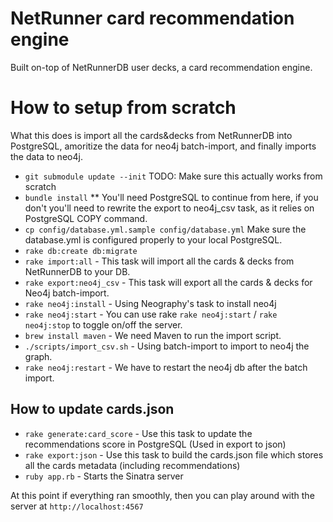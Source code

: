 # NetRunner card recommendation engine

Built on-top of NetRunnerDB user decks, a card recommendation engine.

# How to setup from scratch

What this does is import all the cards&decks from NetRunnerDB into PostgreSQL,
amoritize the data for neo4j batch-import, and finally imports the data to neo4j.

- `git submodule update --init` TODO: Make sure this actually works from scratch
- `bundle install`
** You'll need PostgreSQL to continue from here, if you don't you'll need to rewrite
the export to neo4j_csv task, as it relies on PostgreSQL COPY command.
- `cp config/database.yml.sample config/database.yml` Make sure the database.yml is configured
properly to your local PostgreSQL.
- `rake db:create db:migrate`
- `rake import:all` - This task will import all the cards & decks from NetRunnerDB to your DB.
- `rake export:neo4j_csv` - This task will export all the cards & decks for Neo4j batch-import.
- `rake neo4j:install` - Using Neography's task to install neo4j
- `rake neo4j:start` - You can use rake `rake neo4j:start` / `rake neo4j:stop` to toggle on/off the server.
- `brew install maven` - We need Maven to run the import script.
- `./scripts/import_csv.sh` - Using batch-import to import to neo4j the graph.
- `rake neo4j:restart` - We have to restart the neo4j db after the batch import.

## How to update cards.json
- `rake generate:card_score` - Use this task to update the recommendations score in PostgreSQL (Used in export to json)
- `rake export:json` - Use this task to build the cards.json file which stores all the cards metadata (including recommendations)
- `ruby app.rb` - Starts the Sinatra server

At this point if everything ran smoothly, then you can play around with the server
at `http://localhost:4567`
